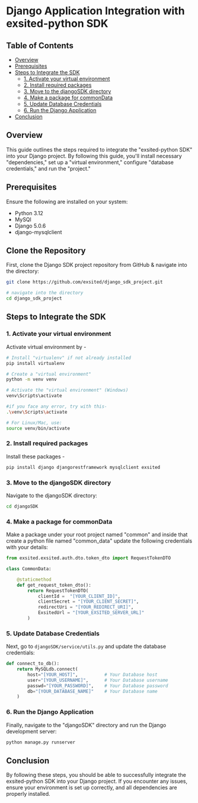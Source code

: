 # Django Application Integration with exsited-python SDK
## Table of Contents

- [Overview](#overview)
- [Prerequisites](#prerequisites)
- [Steps to Integrate the SDK](#steps-to-integrate-the-sdk)
  - [1. Activate your virtual environment](#1-activate-your-virtual-environment)
  - [2. Install required packages](#2-install-required-packages)
  - [3. Move to the djangoSDK directory](#3-move-to-the-djangoSDK-directory)
  - [4. Make a package for commonData](#4-make-a-package-for-commonData)
  - [5. Update Database Credentials](#5-update-database-credentials)
  - [6. Run the Django Application](#6-run-the-Django-Application)
- [Conclusion](#conclusion)


## Overview

This guide outlines the steps required to integrate the "exsited-python SDK" into your Django project. By following this guide, you'll install necessary "dependencies," set up a "virtual environment," configure "database credentials," and run the "project."

## Prerequisites

Ensure the following are installed on your system:
- Python 3.12
- MySQl
- Django 5.0.6
- django-mysqlclient


##  Clone the Repository

First, clone the Django SDK project repository from GitHub & navigate into the directory:

```bash
git clone https://github.com/exsited/django_sdk_project.git

# navigate into the directory
cd django_sdk_project

```

## Steps to Integrate the SDK

### 1. Activate your virtual environment

Activate virtual environment by - 

```bash
# Install "virtualenv" if not already installed
pip install virtualenv

# Create a "virtual environment"
python -m venv venv

# Activate the "virtual environment" (Windows)
venv\Scripts\activate
```

```bash
#if you face any error, try with this- 
.\venv\Scripts\activate
```

```bash
# For Linux/Mac, use: 
source venv/bin/activate
```

### 2. Install required packages

Install these packages -

```bash
pip install django djangorestframework mysqlclient exsited
```

### 3. Move to the djangoSDK directory

Navigate to the djangoSDK directory:

```bash
cd djangoSDK
```
### 4. Make a package for commonData

Make a package under your root project named "common" and inside that create a python file named "common_data"
update the following credentials with your details:

```python
from exsited.exsited.auth.dto.token_dto import RequestTokenDTO

class CommonData:

    @staticmethod
    def get_request_token_dto():
        return RequestTokenDTO(
            clientId = 	"[YOUR_CLIENT_ID]",
            clientSecret = "[YOUR_CLIENT_SECRET]",
            redirectUri = "[YOUR_REDIRECT_URI]",
            ExsitedUrl = "[YOUR_EXSITED_SERVER_URL]"
        )
```


### 5. Update Database Credentials

Next, go to `djangoSDK/service/utils.py` and update the database credentials:

```python
def connect_to_db():
    return MySQLdb.connect(
        host="[YOUR_HOST]",          # Your Database host
        user="[YOUR_USERNAME]",      # Your Database username
        passwd="[YOUR_PASSWORD]",    # Your Database password
        db="[YOUR_DATABASE_NAME]"    # Your Database name
    )
```

### 6. Run the Django Application

Finally, navigate to the "djangoSDK" directory and run the Django development server:

```bash
python manage.py runserver
```

## Conclusion

By following these steps, you should be able to successfully integrate the exsited-python SDK into your Django project. If you encounter any issues, ensure your environment is set up correctly, and all dependencies are properly installed.
